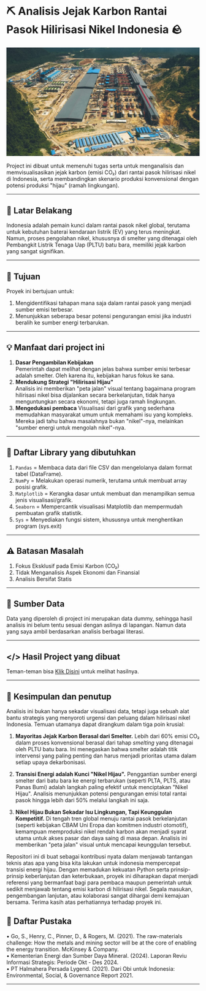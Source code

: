 # ⛏️ Analisis Jejak Karbon Rantai Pasok Hilirisasi Nikel Indonesia 🪨

![img](https://github.com/Almar-Reza-Maulana/Analisis-jejak-karbon-rantai-pasok-nikel-indonesia/blob/main/Image/Smelter-1024x576.jpg)

Project ini dibuat untuk memenuhi tugas serta untuk menganalisis dan memvisualisasikan jejak karbon (emisi CO₂) dari rantai pasok hilirisasi nikel di Indonesia, serta membandingkan skenario produksi konvensional dengan potensi produksi "hijau" (ramah lingkungan).

---

## 💼 Latar Belakang

Indonesia adalah pemain kunci dalam rantai pasok nikel global, terutama untuk kebutuhan baterai kendaraan listrik (EV) yang terus meningkat. Namun, proses pengolahan nikel, khususnya di smelter yang ditenagai oleh Pembangkit Listrik Tenaga Uap (PLTU) batu bara, memiliki jejak karbon yang sangat signifikan.

---

## 🎯 Tujuan

Proyek ini bertujuan untuk:

1.  Mengidentifikasi tahapan mana saja dalam rantai pasok yang menjadi sumber emisi terbesar.
2.  Menunjukkan seberapa besar potensi pengurangan emisi jika industri beralih ke sumber energi terbarukan.

---

## 💡 Manfaat dari project ini

1. **Dasar Pengambilan Kebijakan**\
   Pemerintah dapat melihat dengan jelas bahwa sumber emisi terbesar adalah smelter. Oleh karena itu, kebijakan harus fokus ke sana.
2. **Mendukung Strategi "Hilirisasi Hijau"**\
   Analisis ini memberikan "peta jalan" visual tentang bagaimana program hilirisasi nikel bisa dijalankan secara berkelanjutan, tidak hanya menguntungkan secara ekonomi, tetapi juga ramah lingkungan.
3. **Mengedukasi pembaca**
   Visualisasi dari grafik yang sederhana memudahkan masyarakat umum untuk memahami isu yang kompleks. Mereka jadi tahu bahwa masalahnya bukan "nikel"-nya, melainkan "sumber energi untuk mengolah nikel"-nya.

---

## 📘 Daftar Library yang dibutuhkan

1. `Pandas` = Membaca data dari file CSV dan mengelolanya dalam format tabel (DataFrame).
2. `NumPy` = Melakukan operasi numerik, terutama untuk membuat array posisi grafik.
3. `Matplotlib` = Kerangka dasar untuk membuat dan menampilkan semua jenis visualisasi/grafik.
4. `Seaborn` = Mempercantik visualisasi Matplotlib dan mempermudah pembuatan grafik statistik.
5. `Sys` = Menyediakan fungsi sistem, khususnya untuk menghentikan program (sys.exit)

---

## ⚠️ Batasan Masalah

1. Fokus Eksklusif pada Emisi Karbon (CO₂)
2. Tidak Menganalisis Aspek Ekonomi dan Finansial
3. Analisis Bersifat Statis

---

## 📝 Sumber Data

Data yang diperoleh di project ini merupakan data dummy, sehingga hasil analisis ini belum tentu sesuai dengan aslinya di lapangan. Namun data yang saya ambil berdasarkan analisis berbagai literasi.

---

## </> Hasil Project yang dibuat

Teman-teman bisa [Klik Disini](https://github.com/Almar-Reza-Maulana/Analisis-Jejak-Karbon-Rantai-Pasok-Hilirisasi-Nikel-Indonesia/blob/main/File%20untuk%20Analisis%20Data/Analisis_Tambang_Nikel_%20fixx.ipynb) untuk melihat hasilnya.

---

## 🚩 Kesimpulan dan penutup

Analisis ini bukan hanya sekadar visualisasi data, tetapi juga sebuah alat bantu strategis yang menyoroti urgensi dan peluang dalam hilirisasi nikel Indonesia. Temuan utamanya dapat dirangkum dalam tiga poin krusial:

1.  **Mayoritas Jejak Karbon Berasal dari Smelter.**
    Lebih dari 60% emisi CO₂ dalam proses konvensional berasal dari tahap _smelting_ yang ditenagai oleh PLTU batu bara. Ini menegaskan bahwa smelter adalah titik intervensi yang paling penting dan harus menjadi prioritas utama dalam setiap upaya dekarbonisasi.

2.  **Transisi Energi adalah Kunci "Nikel Hijau".**
    Penggantian sumber energi smelter dari batu bara ke energi terbarukan (seperti PLTA, PLTS, atau Panas Bumi) adalah langkah paling efektif untuk menciptakan "Nikel Hijau". Analisis menunjukkan potensi pengurangan emisi total rantai pasok hingga lebih dari 50% melalui langkah ini saja.

3.  **Nikel Hijau Bukan Sekadar Isu Lingkungan, Tapi Keunggulan Kompetitif.**
    Di tengah tren global menuju rantai pasok berkelanjutan (seperti kebijakan CBAM Uni Eropa dan komitmen industri otomotif), kemampuan memproduksi nikel rendah karbon akan menjadi syarat utama untuk akses pasar dan daya saing di masa depan. Analisis ini memberikan "peta jalan" visual untuk mencapai keunggulan tersebut.

Repositori ini di buat sebagai kontribusi nyata dalam menjawab tantangan teknis atas apa yang bisa kita lakukan untuk indonesia mempercepat transisi energi hijau. Dengan memadukan kekuatan Python serta prinsip-prinsip keberlanjutan dan keterbukaan, proyek ini diharapkan dapat menjadi referensi yang bermanfaat bagi para pembaca maupun pemerintah untuk sedikit menjawab tentang emisi karbon di hilirisasi nikel. Segala masukan, pengembangan lanjutan, atau kolaborasi sangat dihargai demi kemajuan bersama. Terima kasih atas perhatiannya terhadap proyek ini.


## 📖 Daftar Pustaka
• Go, S., Henry, C., Pinner, D., & Rogers, M. (2021). The raw-materials challenge: How the metals and mining sector will be at the core of enabling the energy transition. McKinsey & Company.\
• Kementerian Energi dan Sumber Daya Mineral. (2024). Laporan Reviu Informasi Strategis: Periode Okt - Des 2024.\
• PT Halmahera Persada Lygend. (2021). Dari Obi untuk Indonesia: Environmental, Social, & Governance Report 2021.

---
